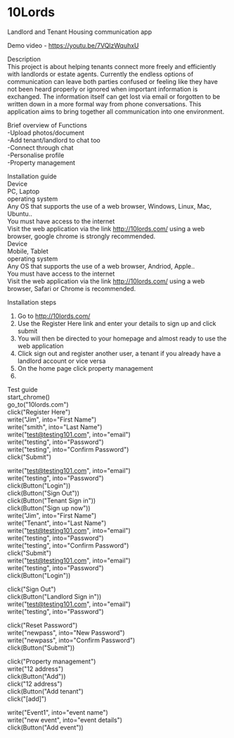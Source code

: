 # 10Lords
Landlord and Tenant Housing communication app
 
Demo video - https://youtu.be/7VQlzWquhxU



Description  
This project is about helping tenants connect more freely and efficiently with landlords or estate agents. Currently the endless options of communication can leave both parties confused or feeling like they have not been heard properly or ignored when important information is exchanged. The information itself can get lost via email or forgotten to be written down in a more formal way from phone conversations. This application aims to bring together all communication into one environment.

Brief overview of Functions    
-Upload photos/document  
-Add tenant/landlord to chat too  
-Connect through chat  
-Personalise profile  
-Property management  
  
Installation guide  
Device  
PC, Laptop  
operating system   
Any OS that supports the use of a web browser, Windows, Linux, Mac, Ubuntu..  
You must have access to the internet  
Visit the web application via the link http://10lords.com/ using a web browser, google chrome is strongly recommended.  
Device  
Mobile, Tablet  
operating system  
Any OS that supports the use of a web browser, Andriod, Apple..  
You must have access to the internet  
Visit the web application via the link http://10lords.com/ using a web browser, Safari or Chrome is recommended.  
  
Installation steps  
1. Go to http://10lords.com/
2. Use the Register Here link and enter your details to sign up and click submit
3. You will then be directed to your homepage and almost ready to use the web application
4. Click sign out and register another user, a tenant if you already have a landlord account or vice versa
5. On the home page click property management
6.

Test guide  
start_chrome()  
go_to("10lords.com")  
click("Register Here")  
write("Jim", into="First Name")  
write("smith", into="Last Name")  
write("test@testing101.com", into="email")  
write("testing", into="Password")  
write("testing", into="Confirm Password")  
click("Submit")  
  
write("test@testing101.com", into="email")  
write("testing", into="Password")  
click(Button("Login"))  
click(Button("Sign Out"))  
click(Button("Tenant Sign in"))  
click(Button("Sign up now"))  
write("Jim", into="First Name")  
write("Tenant", into="Last Name")  
write("test@testing101.com", into="email")  
write("testing", into="Password")  
write("testing", into="Confirm Password")  
click("Submit")  
write("test@testing101.com", into="email")  
write("testing", into="Password")  
click(Button("Login"))  
  
click("Sign Out")  
click(Button("Landlord Sign in"))  
write("test@testing101.com", into="email")  
write("testing", into="Password")  
  
click("Reset Password")  
write("newpass", into="New Password")  
write("newpass", into="Confirm Password")  
click(Button("Submit"))  
  
click("Property management")  
write("12 address")  
click(Button("Add"))  
click("12 address")  
click(Button("Add tenant")  
click("[add]")  
  
write("Event1", into="event name")  
write("new event", into="event details")  
click(Button("Add event"))  
  

